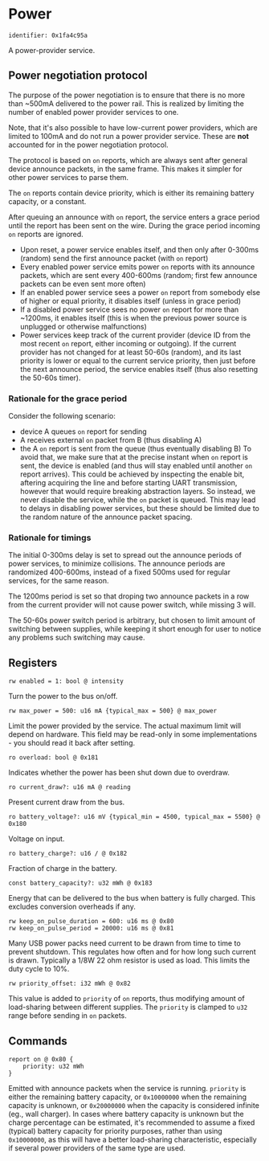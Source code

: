 # Power

    identifier: 0x1fa4c95a

A power-provider service.

## Power negotiation protocol

The purpose of the power negotiation is to ensure that there is no more than ~500mA
delivered to the power rail.
This is realized by limiting the number of enabled power provider services to one.

Note, that it's also possible to have low-current power providers,
which are limited to 100mA and do not run a power provider service.
These are **not** accounted for in the power negotiation protocol.

The protocol is based on `on` reports, which are always sent 
after general device announce packets, in the same frame.
This makes it simpler for other power services to parse them.

The `on` reports contain device priority, which is either its remaining battery
capacity, or a constant.

After queuing an announce with `on` report, the service enters a grace period
until the report has been sent on the wire.
During the grace period incoming `on` reports are ignored.

* Upon reset, a power service enables itself, and then only after 0-300ms (random)
  send the first announce packet (with `on` report)
* Every enabled power service emits power `on` reports with its announce packets,
  which are sent every 400-600ms (random; first few announce packets can be even sent more often)
* If an enabled power service sees a power `on` report from somebody else of higher or equal priority,
  it disables itself (unless in grace period)
* If a disabled power service sees no power `on` report for more than ~1200ms, it enables itself
  (this is when the previous power source is unplugged or otherwise malfunctions)
* Power services keep track of the current provider
  (device ID from the most recent `on` report, either incoming or outgoing).
  If the current provider has not changed for at least 50-60s (random),
  and its last priority is lower or equal to the current service priority,
  then just before the next announce period, the service enables itself
  (thus also resetting the 50-60s timer).

### Rationale for the grace period

Consider the following scenario:
* device A queues `on` report for sending
* A receives external `on` packet from B (thus disabling A)
* the A `on` report is sent from the queue (thus eventually disabling B)
To avoid that, we make sure that at the precise instant when `on` report is sent,
the device is enabled (and thus will stay enabled until another `on` report arrives).
This could be achieved by inspecting the enable bit, aftering acquiring the line
and before starting UART transmission, however that would require breaking abstraction layers.
So instead, we never disable the service, while the `on` packet is queued.
This may lead to delays in disabling power services, but these should be limited due to the
random nature of the announce packet spacing.

### Rationale for timings

The initial 0-300ms delay is set to spread out the announce periods of power services,
to minimize collisions.
The announce periods are randomized 400-600ms, instead of a fixed 500ms used for regular
services, for the same reason.

The 1200ms period is set so that droping two announce packets in a row
from the current provider will not cause power switch, while missing 3 will.

The 50-60s power switch period is arbitrary, but chosen to limit amount of switching between supplies,
while keeping it short enough for user to notice any problems such switching may cause.

## Registers

    rw enabled = 1: bool @ intensity

Turn the power to the bus on/off.

    rw max_power = 500: u16 mA {typical_max = 500} @ max_power

Limit the power provided by the service. The actual maximum limit will depend on hardware.
This field may be read-only in some implementations - you should read it back after setting.

    ro overload: bool @ 0x181

Indicates whether the power has been shut down due to overdraw.

    ro current_draw?: u16 mA @ reading

Present current draw from the bus.

    ro battery_voltage?: u16 mV {typical_min = 4500, typical_max = 5500} @ 0x180

Voltage on input.

    ro battery_charge?: u16 / @ 0x182

Fraction of charge in the battery.

    const battery_capacity?: u32 mWh @ 0x183

Energy that can be delivered to the bus when battery is fully charged.
This excludes conversion overheads if any.

    rw keep_on_pulse_duration = 600: u16 ms @ 0x80
    rw keep_on_pulse_period = 20000: u16 ms @ 0x81

Many USB power packs need current to be drawn from time to time to prevent shutdown.
This regulates how often and for how long such current is drawn.
Typically a 1/8W 22 ohm resistor is used as load. This limits the duty cycle to 10%.

    rw priority_offset: i32 mWh @ 0x82

This value is added to `priority` of `on` reports, thus modifying amount of load-sharing
between different supplies.
The `priority` is clamped to `u32` range before sending in `on` packets.

## Commands

    report on @ 0x80 {
        priority: u32 mWh
    }

Emitted with announce packets when the service is running.
`priority` is either the remaining battery capacity,
or `0x10000000` when the remaining capacity is unknown,
or `0x20000000` when the capacity is considered infinite (eg., wall charger).
In cases where battery capacity is unknown but the charge percentage can be estimated,
it's recommended to assume a fixed (typical) battery capacity for priority purposes,
rather than using `0x10000000`, as this will have a better load-sharing characteristic,
especially if several power providers of the same type are used.
